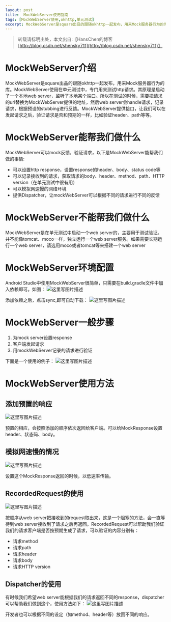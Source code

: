 ```yaml
---
layout: post
title:  MockWebServer使用指南
tags: [MockWebServer使用,okhttp,单元测试]
excerpt: MockWebServer是square出品的跟随okhttp一起发布，用来Mock服务器行为的库。MockWebServer使用在单元测试中，专门用来测试http请求。其原理是启动了一个本地web server，监听了本地某个端口。所以在测试的时候，需要把请求的url替换为MockWebServer提供的地址，然后web server会handle请求，记录请求，根据预设的stubbing进行反馈
---
```


> 转载请标明出处，本文出自:【HansChen的博客 [http://blog.csdn.net/shensky711](http://blog.csdn.net/shensky711)】

# MockWebServer介绍

MockWebServer是square出品的跟随okhttp一起发布，用来Mock服务器行为的库。MockWebServer使用在单元测试中，专门用来测试http请求。其原理是启动了一个本地web server，监听了本地某个端口。所以在测试的时候，需要把请求的url替换为MockWebServer提供的地址，然后web server会handle请求，记录请求，根据预设的stubbing进行反馈。MockWebServer提供接口，让我们可以在发起请求之后，验证请求是否和预期的一样，比如验证header、path等等。

# MockWebServer能帮我们做什么

MockWebServer可以mock反馈，验证请求，以下是MockWebServer能帮我们做的事情:

 - 可以设置http response，设置response的header、body、status code等
 - 可以记录接收到的请求，获取请求的body、header、method、path、HTTP version（在单元测试中很有用）
 - 可以模拟网速慢的网络环境
 - 提供Dispatcher，让mockWebServer可以根据不同的请求进行不同的反馈


# MockWebServer不能帮我们做什么
MockWebServer是在单元测试中启动一个web server的，主要用于测试验证。并不能像tomcat、moco一样，独立运行一个web server服务。如果需要长期运行一个web server，请选用moco或者tomcat等来搭建一个web server

# MockWebServer环境配置
Android Studio中使用MockWebServer很简单，只需要在build.gradle文件中加入依赖即可。如图：
![这里写图片描述](http://img.blog.csdn.net/20161009225129362)
 
添加依赖之后，点击sync,即可自动下载：
![这里写图片描述](http://img.blog.csdn.net/20161009225139798)
 
# MockWebServer一般步骤

 1.	 为mock server设置response
 2. 客户端发起请求
 3. 用mockWebServer记录的请求进行验证

下面是一个使用的例子：
 ![这里写图片描述](http://img.blog.csdn.net/20161009225236316)
 

# MockWebServer使用方法

## 添加预置的响应
![这里写图片描述](http://img.blog.csdn.net/20161009225406052)
 
预置的相应，会按照添加的顺序依次返回给客户端。可以给MockResponse设置header、状态码、body。

## 模拟网速慢的情况
![这里写图片描述](http://img.blog.csdn.net/20161009225438752)
 
设置这个MockResponse返回的时候，以低速率传输。

## RecordedRequest的使用
![这里写图片描述](http://img.blog.csdn.net/20161009225509643)
 
按顺序从web server把接收到的request取出来，这是一个阻塞的方法，会一直等待到web server接收到了请求之后再返回。RecordedRequest可以帮助我们验证我们的请求客户端是否按预期生成了请求，可以验证的内容分别有：

 - 请求method
 - 请求path
 - 请求header
 - 请求body
 - 请求HTTP version

## Dispatcher的使用
有时候我们希望web server能根据我们的请求返回不同的response，dispatcher可以帮助我们做到这个，使用方法如下：
![这里写图片描述](http://img.blog.csdn.net/20161009225601336)
 
开发者也可以根据不同的设定（如method、header等）放回不同的响应。
